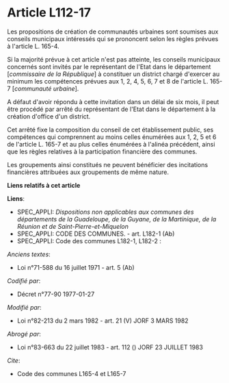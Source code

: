 # Article L112-17

Les propositions de création de communautés urbaines sont soumises aux conseils municipaux intéressés qui se prononcent selon
les règles prévues à l'article L. 165-4.

Si la majorité prévue à cet article n'est pas atteinte, les conseils municipaux concernés sont invités par le représentant de
l'Etat dans le département [*commissaire de la République*] à constituer un district chargé d'exercer au minimum les
compétences prévues aux 1, 2, 4, 5, 6, 7 et 8 de l'article L. 165-7 [*communauté urbaine*].

A défaut d'avoir répondu à cette invitation dans un délai de six mois, il peut être procédé par arrêté du représentant de
l'Etat dans le département à la création d'office d'un district.

Cet arrêté fixe la composition du conseil de cet établissement public, ses compétences qui comprennent au moins celles
énumérées aux 1, 2, 5 et 6 de l'article L. 165-7 et au plus celles énumérées à l'alinéa précédent, ainsi que les règles
relatives à la participation financière des communes.

Les groupements ainsi constitués ne peuvent bénéficier des incitations financières attribuées aux groupements de même nature.

**Liens relatifs à cet article**

**Liens**:

  - SPEC_APPLI: *Dispositions non applicables aux communes des départements de la Guadeloupe, de la Guyane, de la Martinique, de la Réunion et de Saint-Pierre-et-Miquelon*
  - SPEC_APPLI: CODE DES COMMUNES. - art. L182-1 (Ab)
  - SPEC_APPLI: Code des communes L182-1, L182-2 :

_Anciens textes_:

  - Loi n°71-588 du 16 juillet 1971 - art. 5 (Ab)

_Codifié par_:

  - Décret n°77-90 1977-01-27

_Modifié par_:

  - Loi n°82-213 du 2 mars 1982 - art. 21 (V) JORF 3 MARS 1982

_Abrogé par_:

  - Loi n°83-663 du 22 juillet 1983 - art. 112 () JORF 23 JUILLET 1983

_Cite_:

  - Code des communes L165-4 et L165-7
